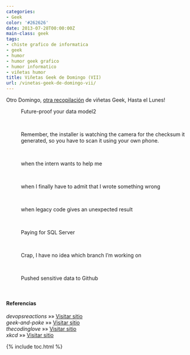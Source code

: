 ```yaml
---
categories:
- Geek
color: '#262626'
date: 2013-07-28T00:00:00Z
main-class: geek
tags:
- chiste grafico de informatica
- geek
- humor
- humor geek grafico
- humor informatico
- viñetas humor
title: Viñetas Geek de Domingo (VII)
url: /vinetas-geek-de-domingo-vii/
---
```


Otro Domingo, [otra recopilación][1] de viñetas Geek, Hasta el Lunes!  

<!--ad-->
<div id="gallery-7" class="gallery galleryid-1792 gallery-columns-1 gallery-size-thumbnail">
<dl class="gallery-item">
<dt class="gallery-icon landscape">
<a href="/assets/img/2013/07/Future-proof-your-data-model2.png"><amp-img on="tap:lightbox1" role="button" tabindex="0" layout="responsive" src="/assets/img/2013/07/Future-proof-your-data-model2-150x150.png" class="attachment-thumbnail" alt="Future-proof your data model2" aria-describedby="gallery-7-1800" width="150px" height="150px" /></a>
</dt>
<dd class="wp-caption-text gallery-caption" id="gallery-7-1800">
      Future-proof your data model2
    </dd>
</dl>
<br  />
<dl class="gallery-item">
<dt class="gallery-icon portrait">
<a href="/assets/img/2013/07/QR-Code.png"><amp-img on="tap:lightbox1" role="button" tabindex="0" layout="responsive" src="/assets/img/2013/07/QR-Code-150x150.png" class="attachment-thumbnail" alt="QR Code" aria-describedby="gallery-7-1793" width="150px" height="150px" /></a>
</dt>
<dd class="wp-caption-text gallery-caption" id="gallery-7-1793">
      Remember, the installer is watching the camera for the checksum it generated, so you have to scan it using your own phone.
    </dd>
</dl>
<br  />
<dl class="gallery-item">
<dt class="gallery-icon landscape">
<a href="/assets/img/2013/07/when-the-intern-wants-to-help-me.gif"><amp-img on="tap:lightbox1" role="button" tabindex="0" layout="responsive" src="/assets/img/2013/07/when-the-intern-wants-to-help-me-150x150.gif" class="attachment-thumbnail" alt="when the intern wants to help me" aria-describedby="gallery-7-1794" width="150px" height="150px" /></a>
</dt>
<dd class="wp-caption-text gallery-caption" id="gallery-7-1794">
      when the intern wants to help me
    </dd>
</dl>
<br  />
<dl class="gallery-item">
<dt class="gallery-icon landscape">
<a href="/assets/img/2013/07/when-I-finally-have-to-admit-that-I-wrote-something-wrong.gif"><amp-img on="tap:lightbox1" role="button" tabindex="0" layout="responsive" src="/assets/img/2013/07/when-I-finally-have-to-admit-that-I-wrote-something-wrong-150x150.gif" class="attachment-thumbnail" alt="when I finally have to admit that I wrote something wrong" aria-describedby="gallery-7-1795" width="150px" height="150px" /></a>
</dt>
<dd class="wp-caption-text gallery-caption" id="gallery-7-1795">
      when I finally have to admit that I wrote something wrong
    </dd>
</dl>
<br  />
<dl class="gallery-item">
<dt class="gallery-icon landscape">
<a href="/assets/img/2013/07/when-legacy-code-gives-an-unexpected-result.gif"><amp-img on="tap:lightbox1" role="button" tabindex="0" layout="responsive" src="/assets/img/2013/07/when-legacy-code-gives-an-unexpected-result-150x150.gif" class="attachment-thumbnail" alt="when legacy code gives an unexpected result" aria-describedby="gallery-7-1796" width="150px" height="150px" /></a>
</dt>
<dd class="wp-caption-text gallery-caption" id="gallery-7-1796">
      when legacy code gives an unexpected result
    </dd>
</dl>
<br  />
<dl class="gallery-item">
<dt class="gallery-icon landscape">
<a href="/assets/img/2013/07/Paying-for-SQL-Server.gif"><amp-img on="tap:lightbox1" role="button" tabindex="0" layout="responsive" src="/assets/img/2013/07/Paying-for-SQL-Server-150x150.gif" class="attachment-thumbnail" alt="Paying for SQL Server" aria-describedby="gallery-7-1797" width="150px" height="150px" /></a>
</dt>
<dd class="wp-caption-text gallery-caption" id="gallery-7-1797">
      Paying for SQL Server
    </dd>
</dl>
<br  />
<dl class="gallery-item">
<dt class="gallery-icon landscape">
<a href="/assets/img/2013/07/Crap-I-have-no-idea-which-branch-Im-working-on.gif"><amp-img on="tap:lightbox1" role="button" tabindex="0" layout="responsive" src="/assets/img/2013/07/Crap-I-have-no-idea-which-branch-Im-working-on-150x150.gif" class="attachment-thumbnail" alt="Crap, I have no idea which branch I'm working on" aria-describedby="gallery-7-1798" width="150px" height="150px" /></a>
</dt>
<dd class="wp-caption-text gallery-caption" id="gallery-7-1798">
      Crap, I have no idea which branch I&#8217;m working on
    </dd>
</dl>
<br  />
<dl class="gallery-item">
<dt class="gallery-icon landscape">
<a href="/assets/img/2013/07/Pushed-sensitive-data-to-Github.gif"><amp-img on="tap:lightbox1" role="button" tabindex="0" layout="responsive" src="/assets/img/2013/07/Pushed-sensitive-data-to-Github-150x150.gif" class="attachment-thumbnail" alt="Pushed sensitive data to Github" aria-describedby="gallery-7-1799" width="150px" height="150px" /></a>
</dt>
<dd class="wp-caption-text gallery-caption" id="gallery-7-1799">
      Pushed sensitive data to Github
    </dd>
</dl>
<br  />
</div>

#### Referencias

*devopsreactions* »» <a href="http://devopsreactions.tumblr.com/" target="_blank">Visitar sitio</a>  
*geek-and-poke* »» <a href="http://geek-and-poke.com/" target="_blank">Visitar sitio</a>  
*thecodinglove* »» <a href="http://thecodinglove.com" target="_blank">Visitar sitio</a>  
*xkcd* »» <a href="http://xkcd.com" target="_blank">Visitar sitio</a>



 [1]: https://elbauldelprogramador.com/ "Viñetas Geek de Domingo"

{% include toc.html %}
